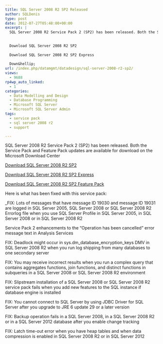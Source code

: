 ```yaml
---
title: SQL Server 2008 R2 SP2 Released
author: SQLDenis
type: post
date: 2012-07-27T05:48:00+00:00
excerpt: |
  SQL Server 2008 R2 Service Pack 2 (SP2) has been released. Both the Service Pack and Feature Pack updates are available for download on the Microsoft Download Center
  
  
  Download SQL Server 2008 R2 SP2
  
  Download SQL Server 2008 R2 SP2 Express
  
  Down&hellip;
url: /index.php/datamgmt/datadesign/sql-server-2008-r2-sp2/
views:
  - 9688
rp4wp_auto_linked:
  - 1
categories:
  - Data Modelling and Design
  - Database Programming
  - Microsoft SQL Server
  - Microsoft SQL Server Admin
tags:
  - service pack
  - sql server 2008 r2
  - support

---
```

SQL Server 2008 R2 Service Pack 2 (SP2) has been released. Both the Service Pack and Feature Pack updates are available for download on the Microsoft Download Center

[Download SQL Server 2008 R2 SP2][1]

[Download SQL Server 2008 R2 SP2 Express][2]

[Download SQL Server 2008 R2 SP2 Feature Pack][3]

Here is what has been fixed with this service pack:

_FIX: Lots of messages that have message ID 19030 and message ID 19031 are logged in SQL Server 2005, SQL Server 2008 or SQL Server 2008 R2 Errorlog file when you use SQL Server Profile in SQL Server 2005, in SQL Server 2008 or in SQL Server 2008 R2</p> 

Service Pack 2 enhancements to the &#8220;Operation has been cancelled&#8221; error message text in Analysis Services

FIX: Deadlock might occur in sys.dm\_database\_encryption_keys DMV in SQL Server 2008 R2 when you run log shipping from many databases to one secondary server

FIX: You may receive incorrect results when you run a complex query that contains aggregates functions, join functions, and distinct functions in subqueries in a SQL Server 2008 or SQL Server 2008 R2 environment

FIX: Slipstream installation of a SQL Server 2008 or SQL Server 2008 R2 service pack fails when you add new features to the SQL instance if database engine is installed

FIX: You cannot connect to SQL Server by using JDBC Driver for SQL Server after you upgrade to JRE 6 update 29 or a later version

FIX: Backup operation fails in a SQL Server 2008, in a SQL Server 2008 R2 or in a SQL Server 2012 database after you enable change tracking

FIX: Latch time-out error when you have heap tables and when data compression is enabled in SQL Server 2008 R2 or in SQL Server 2012</em>

 [1]: http://www.microsoft.com/en-us/download/details.aspx?id=30437
 [2]: http://www.microsoft.com/en-us/download/details.aspx?id=30438
 [3]: http://www.microsoft.com/en-us/download/details.aspx?id=30440